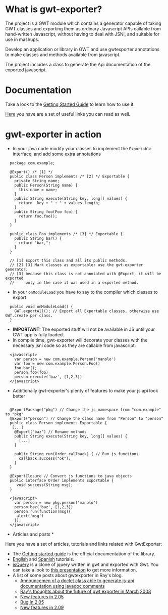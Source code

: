 # What is gwt-exporter? #
The project is a GWT module which contains a generator capable of taking GWT classes and exporting them as ordinary Javascript APIs callable from hand-written Javascript, without having to deal with JSNI, and suitable for use in mashups.

Develop an application or library in GWT and use gwtexporter annotations to make classes and methods available from javascript.

The project includes a class to generate the Api documentation of the exported javascript.

# Documentation #
Take a look to the [Getting Started Guide](GettingStarted.md) to learn how to use it.

[Here](Articles.md) you have are a set of useful links you can read as well.


# gwt-exporter in action #
  * In your java code modify your classes to implement the `Exportable` interface, and add some extra annotations
```
  package com.example;

  @Export() /* [1] */
  public class Person implements /* [2] */ Exportable {
    private String name;
    public Person(String name) {
      this.name = name;
    }
    public String execute(String key, long[] values) {
      return  key + " : " + values.length;
    }
    public String foo(Foo foo) {
      return foo.foo();
    }
  }

  public class Foo implements /* [3] */ Exportable {
    public String bar() {
      return "bar,";
    }
  }

  // [1] Export this class and all its public methods.
  // [2] [3] Mark classes as exportable: use the gwt-exporter generator.
  // [3] because this class is not annotated with @Export, it will be exported 
  //     only in the case it was used in a exported method.
```

  * In your `onModuleLoad` you have to say to the compiler which classes to export
```
  public void onModuleLoad() {
    GWT.exportAll(); // Export all Exportable classes, otherwise use GWT.create per class.
  }
```
  * **IMPORTANT:** The exported stuff will not be available in JS until your GWT app is fully loaded.
  * In compile time, gwt-exporter will decorate your classes with the necessary jsni code so as they are callable from javascript:
```
  <javascript>
    var person = new com.example.Person('manolo')
    var foo = new com.example.Person.Foo()
    foo.bar();
    person.foo(foo)
    person.execute('baz', [1,2,3])
  </javascript>
```

  * Additionally gwt-exporter's plenty of features to make your js api look better
```
  
  @ExportPackage("pkg") // Change the js namespace from "com.example" to "pkg" 
  @Export("person") // Change the class name from "Person" to "person"
  public class Person implements Exportable {
   [...]
    @Export("baz") // Rename methods
    public String execute(String key, long[] values) {
      [...]
    }

    public String run(Order callback) { // Run js functions
      callback.success("ok");
    }
  }

  @ExportClosure // Convert js functions to java objects
  public interface Order implements Exportable {
     void success(String msg);
  }

```
```
  <javascript>
    var person = new pkg.person('manolo')
    person.baz('baz', [1,2,3])
    person.run(function(msg){
     alert('msg')
    });
  </javascript>
```
* Articles and posts *

Here you have a set of articles, tutorials and links related with GwtExporter:

  * The [Getting started guide](wiki/GettingStarted) is the official documentation of the library.
  * [English](Exporting-GWT-to-JS) and [Spanish](Exportando-GWT-a-JS) tutorials.
  * [jsQuery](http://code.google.com/p/gwtquery/wiki/JsQuery) is a clone of jquery written in gwt and exported with Gwt. You can take a look to [this presentation](http://www.slideshare.net/dodotis/gquery-a-jquery-clone-for-gwt-rivieradev-2011) to get more information.
  * A list of some posts about gwtexporter in Ray's blog.
    * [Announcemen of a doclet class able to generate js-api documentation using javadoc comments](http://timepedia.blogspot.com/2009/01/gwt-exporter-now-generates-javascript.html)
    * [Ray's thoughts about the future of gwt exporter in March,2003](http://timepedia.blogspot.com/2009/03/whats-next-for-gwt-exporter.html)
    * [New features in 2.05](http://timepedia.blogspot.com/2009/03/gwt-exporter-205-released.html)
    * [Bug in 2.05](http://timepedia.blogspot.com/2009/04/small-update-to-gwt-exporter.html)
    * [New features in 2.09](http://timepedia.blogspot.com/2009/12/gwt-exporter-209-released.html)

